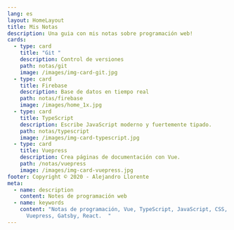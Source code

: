 ```yaml
---
lang: es
layout: HomeLayout
title: Mis Notas
description: Una guia con mis notas sobre programación web!
cards:
  - type: card
    title: "Git "
    description: Control de versiones
    path: notas/git
    image: /images/img-card-git.jpg
  - type: card
    title: Firebase
    description: Base de datos en tiempo real
    path: notas/firebase
    image: /images/home_1x.jpg
  - type: card
    title: TypeScript
    description: Escribe JavaScript moderno y fuertemente tipado.
    path: notas/typescript
    image: /images/img-card-typescript.jpg
  - type: card
    title: Vuepress
    description: Crea páginas de documentación con Vue.
    path: /notas/vuepress
    image: /images/img-card-vuepress.jpg
footer: Copyright © 2020 - Alejandro Llorente
meta:
  - name: description
    content: Notes de programación web
  - name: keywords
    content: "Notas de programación, Vue, TypeScript, JavaScript, CSS, HTML, Git,
      Vuepress, Gatsby, React.  "
---
```

